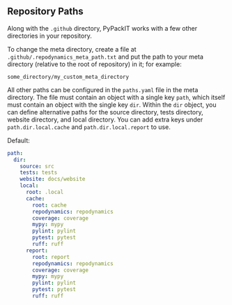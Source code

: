 ## Repository Paths
Along with the `.github` directory, PyPackIT works with a few other directories in your repository. 

To change the meta directory, create a file at `.github/.repodynamics_meta_path.txt` 
and put the path to your meta directory (relative to the root of repository) in it; for example:
```
some_directory/my_custom_meta_directory
```
All other paths can be configured in the `paths.yaml` file in the meta directory.
The file must contain an object with a single key `path`, which itself must contain an object with the
single key `dir`. Within the `dir` object, you can define alternative paths for the source directory,
tests directory, website directory, and local directory. You can add extra keys under `path.dir.local.cache`
and `path.dir.local.report` to use.

Default:

```yaml
path:
  dir:
    source: src
    tests: tests
    website: docs/website
    local:
      root: .local
      cache:
        root: cache
        repodynamics: repodynamics
        coverage: coverage
        mypy: mypy
        pylint: pylint
        pytest: pytest
        ruff: ruff
      report:
        root: report
        repodynamics: repodynamics
        coverage: coverage
        mypy: mypy
        pylint: pylint
        pytest: pytest
        ruff: ruff
```
